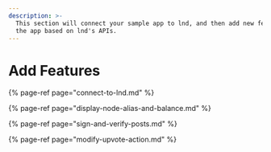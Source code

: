 ```yaml
---
description: >-
  This section will connect your sample app to lnd, and then add new features to
  the app based on lnd's APIs.
---
```


# Add Features

{% page-ref page="connect-to-lnd.md" %}

{% page-ref page="display-node-alias-and-balance.md" %}

{% page-ref page="sign-and-verify-posts.md" %}

{% page-ref page="modify-upvote-action.md" %}



